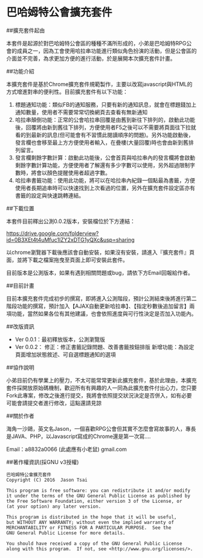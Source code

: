 # 巴哈姆特公會擴充套件

##擴充套件起由

本套件是起源於對巴哈姆特公會區的種種不滿所形成的，小弟是巴哈姆特RPG公會的成員之一，因為工會使用哈拉串功能進行類似角色扮演的活動，但是公會區的介面並不完善，為求更加方便的進行活動，於是展開本次擴充套件計畫。
	 
##功能介紹
 
本擴充套件是基於Chrome擴充套件規範製作，主要以改寫javascript與HTML的方式增進對串的便利性。目前擴充套件有以下功能：

 1. 標題通知功能：類似FB的通知服務，只要有新的通知訊息，就會在標題錢加上通知數量，使用者不需要常常切換網頁去查看有無新通知
 2. 哈拉串顛倒功能：正常的公會哈拉串回覆是由舊到新往下排列的，啟動此功能後，回覆將由新到舊往下排列，方便使用者F5之後可以不需要將頁面往下拉就看的到最新的訊息(但可能會有不習慣此閱讀順序的問題)。另外功能啟動後，發言欄也會移至最上方方便使用者輸入，在疊樓(大量回覆)時也會由新到舊排列留言。
 3. 發言欄剩餘字數計算：啟動此功能後，公會首頁與哈拉串內的發言欄將會啟動剩餘字數計算功能，方便使用者了解還有多少字數可以使用，另外超過限制字數時，將會以顏色提醒使用者超過字數。
 4. 哈拉串書籤功能：使用此功能，將可以在哈拉串內紀錄一個點最為書籤，方便使用者長期追串時可以快速找到上次看過的位置，另外在擴充套件設定區亦有書籤的設定與快速跳轉連結。

##下載位置

本套件目前釋出公測0.0.2版本，安裝檔位於下方連結：

https://drive.google.com/folderview?id=0B3XEt4t4uMfuc1lZY2xDTG1yQXc&usp=sharing

以chrome瀏覽器下載後應該會自動安裝，如果沒有安裝，請進入『擴充套件』頁面，並將下載之檔案拖曳至頁面上即可安裝此套件。

目前版本是公測版本，如果有遇到相關問題或bug，請依下方Email回報給作者。
 
##目前計畫

目前本擴充套件完成初步的撰寫，即將進入公測階段，預計公測結束後將進行第二階段功能的撰寫，預計加入【AJAX自動更新哈拉串】、【指定秒數後追加留言】兩項功能，當然如果各位有其他建議，也會依照進度與可行性決定是否加入功能內。
 
##改版資訊

 - Ver 0.0.1：最初釋放版本，公測瀏覽版
 - Ver 0.0.2：
	修正：修正書籤記錄問題、改善書籤按鈕排版
	新增功能：為設定頁面增加狀態敘述、可自選標題通知的選項

 
##協作說明

小弟目前仍有學業上的壓力，不太可能常常更新此擴充套件，基於此理由，本擴充套件採開放原始碼機制，歡迎所有有興趣的人一同為此擴充套件付出心力，您只要Fork此專案，修改之後進行提交，我將會依照提交狀況決定是否併入，如有必要可能會請提交者進行修改，這點還請見諒
 
##關於作者

海角一沙鷗，英文名Jason，一個喜歡RPG公會但其實不怎麼會寫故事的人，專長是JAVA、PHP，以Javascript寫成的Chrome還是第一次寫....

Email：a8832a0066  (此處應有小老鼠)  gmail.com

##著作權資訊(採GNU v3授權)

	巴哈姆特公會擴充套件
    Copyright (C) 2016  Jason Tsai

    This program is free software: you can redistribute it and/or modify
    it under the terms of the GNU General Public License as published by
    the Free Software Foundation, either version 3 of the License, or
    (at your option) any later version.

    This program is distributed in the hope that it will be useful,
    but WITHOUT ANY WARRANTY; without even the implied warranty of
    MERCHANTABILITY or FITNESS FOR A PARTICULAR PURPOSE.  See the
    GNU General Public License for more details.

    You should have received a copy of the GNU General Public License
    along with this program.  If not, see <http://www.gnu.org/licenses/>.

